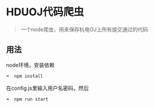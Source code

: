 # HDUOJ代码爬虫

> 一个node爬虫，用来保存杭电OJ上所有提交通过的代码

## 用法

node环境，安装依赖
``` bash
➜  npm install
```

在config.js里输入用户名密码，然后

``` bash
➜  npm run start
```